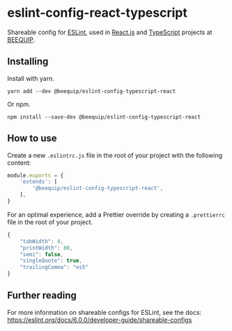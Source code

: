 # eslint-config-react-typescript 

Shareable config for [ESLint](https://eslint.org/), used in [React.js](https://reactjs.org/) and [TypeScript](https://www.typescriptlang.org/) projects at [BEEQUIP](https://beequip.nl).

## Installing

Install with yarn.

```shell
yarn add --dev @beequip/eslint-config-typescript-react
```

Or npm.

```shell
npm install --save-dev @beequip/eslint-config-typescript-react
```

## How to use

Create a new `.eslintrc.js` file in the root of your project with the following content:

```javascript
module.exports = {
    'extends': [
        '@beequip/eslint-config-typescript-react',
    ],
}
```

For an optimal experience, add a Prettier override by creating a `.prettierrc` file in the root of your project.

```javascript
{
    "tabWidth": 4,
    "printWidth": 80,
    "semi": false,
    "singleQuote": true,
    "trailingComma": "es5"
}
```

## Further reading

For more information on shareable configs for ESLint, see the docs: https://eslint.org/docs/6.0.0/developer-guide/shareable-configs
